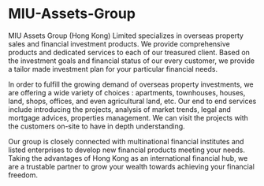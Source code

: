 # MIU-Assets-Group
MIU Assets Group (Hong Kong) Limited specializes in overseas property sales and financial investment products. We provide comprehensive products and dedicated services to each of our treasured client. Based on the investment goals and financial status of our every customer, we provide a tailor made investment plan for your particular financial needs.

In order to fulfill the growing demand of overseas property investments, we are offering a wide variety of choices : apartments, townhouses, houses, land, shops, offices, and even agricultural land, etc. Our end to end services include introducing the projects, analysis of market trends, legal and mortgage advices, properties management. We can visit the projects with the customers on-site to have in depth understanding.

Our group is closely connected with multinational financial institutes and listed enterprises to develop new financial products meeting your needs. Taking the advantages of Hong Kong as an international financial hub, we are a trustable partner to grow your wealth towards achieving your financial freedom.
